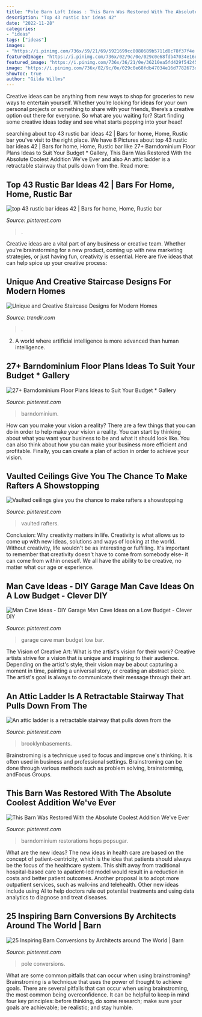 ```yaml
---
title: "Pole Barn Loft Ideas : This Barn Was Restored With The Absolute Coolest Addition We&#039;ve Ever"
description: "Top 43 rustic bar ideas 42"
date: "2022-11-28"
categories:
- "ideas"
tags: ["ideas"]
images:
- "https://i.pinimg.com/736x/59/21/69/5921699cc8080689b5711d8c78f37f4e.jpg"
featuredImage: "https://i.pinimg.com/736x/02/9c/0e/029c0e68fdb47034e16d7782673d860c.jpg"
featured_image: "https://i.pinimg.com/736x/36/21/0e/36210ea5fd429f54245db6f2b940cb3b.jpg"
image: "https://i.pinimg.com/736x/02/9c/0e/029c0e68fdb47034e16d7782673d860c.jpg"
ShowToc: true
author: "Gilda Willms"
---
```



Creative ideas can be anything from new ways to shop for groceries to new ways to entertain yourself. Whether you’re looking for ideas for your own personal projects or something to share with your friends, there’s a creative option out there for everyone. So what are you waiting for? Start finding some creative ideas today and see what starts popping into your head!

	

		
searching about top 43 rustic bar ideas 42 | Bars for home, Home, Rustic bar you've visit to the right place. We have 8 Pictures about top 43 rustic bar ideas 42 | Bars for home, Home, Rustic bar like 27+ Barndominium Floor Plans Ideas to Suit Your Budget * Gallery, This Barn Was Restored With the Absolute Coolest Addition We&#039;ve Ever and also An attic ladder is a retractable stairway that pulls down from the. Read more:
		
    
## Top 43 Rustic Bar Ideas 42 | Bars For Home, Home, Rustic Bar

<img loading=lazy src="https://i.pinimg.com/736x/7f/b1/5a/7fb15acd99b346e97ccef930a704f951.jpg" onerror="this.onerror=null;this.src='https://tse2.mm.bing.net/th?id=OIP.C9_yvwplMwyy9ljNoa3TXgHaLD&amp;pid=15.1';" alt="top 43 rustic bar ideas 42 | Bars for home, Home, Rustic bar">

_Source: pinterest.com_

>. 

	

Creative ideas are a vital part of any business or creative team. Whether you're brainstorming for a new product, coming up with new marketing strategies, or just having fun, creativity is essential. Here are five ideas that can help spice up your creative process:

    
## Unique And Creative Staircase Designs For Modern Homes

<img loading=lazy src="https://cdn.trendir.com/wp-content/uploads/old/archives/2015/10/11/unusual-unique-staircase-modern-home-glass-tiny.jpg" onerror="this.onerror=null;this.src='https://tse3.mm.bing.net/th?id=OIP.JOF5AgdqjByo8L5_19pZ_AHaKy&amp;pid=15.1';" alt="Unique and Creative Staircase Designs for Modern Homes">

_Source: trendir.com_

>. 

	

2. A world where artificial intelligence is more advanced than human intelligence. 

    
## 27+ Barndominium Floor Plans Ideas To Suit Your Budget * Gallery

<img loading=lazy src="https://i.pinimg.com/736x/dc/5e/86/dc5e86f8db37eda4e65aca49a6f0b5e4.jpg" onerror="this.onerror=null;this.src='https://tse4.mm.bing.net/th?id=OIP.taftmMvsO01VkkstVLTYJQHaLH&amp;pid=15.1';" alt="27+ Barndominium Floor Plans Ideas to Suit Your Budget * Gallery">

_Source: pinterest.com_

>barndominium. 

	

How can you make your vision a reality?
There are a few things that you can do in order to help make your vision a reality. You can start by thinking about what you want your business to be and what it should look like. You can also think about how you can make your business more efficient and profitable. Finally, you can create a plan of action in order to achieve your vision.

    
## Vaulted Ceilings Give You The Chance To Make Rafters A Showstopping

<img loading=lazy src="https://i.pinimg.com/736x/59/21/69/5921699cc8080689b5711d8c78f37f4e.jpg" onerror="this.onerror=null;this.src='https://tse1.mm.bing.net/th?id=OIP.SGZ5fj7aHpQ_LSrCs3T48gHaLK&amp;pid=15.1';" alt="Vaulted ceilings give you the chance to make rafters a showstopping">

_Source: pinterest.com_

>vaulted rafters. 

	

Conclusion: Why creativity matters in life.
Creativity is what allows us to come up with new ideas, solutions and ways of looking at the world. Without creativity, life wouldn't be as interesting or fulfilling. It's important to remember that creativity doesn't have to come from somebody else- it can come from within oneself. We all have the ability to be creative, no matter what our age or experience.

    
## Man Cave Ideas - DIY Garage Man Cave Ideas On A Low Budget - Clever DIY

<img loading=lazy src="https://i.pinimg.com/736x/72/4c/b3/724cb304e3c093b4e3dc1e046a463016.jpg" onerror="this.onerror=null;this.src='https://tse4.mm.bing.net/th?id=OIP.m3tDLUFVjfLn9vjD_RJG6wHaHa&amp;pid=15.1';" alt="Man Cave Ideas - DIY Garage Man Cave Ideas on a Low Budget - Clever DIY">

_Source: pinterest.com_

>garage cave man budget low bar. 

	

The Vision of Creative Art: What is the artist's vision for their work?
Creative artists strive for a vision that is unique and inspiring to their audience. Depending on the artist's style, their vision may be about capturing a moment in time, painting a universal story, or creating an abstract piece. The artist's goal is always to communicate their message through their art.

    
## An Attic Ladder Is A Retractable Stairway That Pulls Down From The

<img loading=lazy src="https://i.pinimg.com/736x/02/9c/0e/029c0e68fdb47034e16d7782673d860c.jpg" onerror="this.onerror=null;this.src='https://tse4.mm.bing.net/th?id=OIP.HJxK-DSM0BKzUEZXuFGiLAHaLH&amp;pid=15.1';" alt="An attic ladder is a retractable stairway that pulls down from the">

_Source: pinterest.com_

>brooklynbasements. 

	

Brainstroming is a technique used to focus and improve one's thinking. It is often used in business and professional settings. Brainstroming can be done through various methods such as problem solving, brainstorming, andFocus Groups.

    
## This Barn Was Restored With The Absolute Coolest Addition We&#039;ve Ever

<img loading=lazy src="https://i.pinimg.com/736x/36/21/0e/36210ea5fd429f54245db6f2b940cb3b.jpg" onerror="this.onerror=null;this.src='https://tse4.mm.bing.net/th?id=OIP.4bc_6WRnxzUSE3xytOrg4AHaE8&amp;pid=15.1';" alt="This Barn Was Restored With the Absolute Coolest Addition We&#039;ve Ever">

_Source: pinterest.com_

>barndominium restorations hops popsugar. 

	

What are the new ideas?
The new ideas in health care are based on the concept of patient-centricity, which is the idea that patients should always be the focus of the healthcare system. This shift away from traditional hospital-based care to apatient-led model would result in a reduction in costs and better patient outcomes. Another proposal is to adopt more outpatient services, such as walk-ins and telehealth. Other new ideas include using AI to help doctors rule out potential treatments and using data analytics to diagnose and treat diseases.

    
## 25 Inspiring Barn Conversions By Architects Around The World | Barn

<img loading=lazy src="https://i.pinimg.com/736x/46/9a/bc/469abc128cee1ec2943fd0932866b22d.jpg" onerror="this.onerror=null;this.src='https://tse3.mm.bing.net/th?id=OIP.bhwipdVFI-jDXVCZZtG_ygHaE8&amp;pid=15.1';" alt="25 Inspiring Barn Conversions by Architects around The World | Barn">

_Source: pinterest.com_

>pole conversions. 

	

What are some common pitfalls that can occur when using brainstroming?
Brainstroming is a technique that uses the power of thought to achieve goals. There are several pitfalls that can occur when using brainstroming, the most common being overconfidence. It can be helpful to keep in mind four key principles: before thinking, do some research; make sure your goals are achievable; be realistic; and stay humble.

